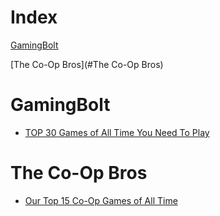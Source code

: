 # Index
[GamingBolt](#GamingBolt)

[The Co-Op Bros](#The Co-Op Bros)


# GamingBolt

- [TOP 30 Games of All Time You Need To Play](GamingBolt/TOP%2030%20Games%20of%20All%20Time%20You%20Need%20To%20Play.md)

# The Co-Op Bros

- [Our Top 15 Co-Op Games of All Time](The%20Co-Op%20Bros/Our%20Top%2015%20Co-Op%20Games%20of%20All%20Time.md)

